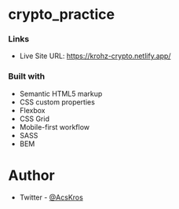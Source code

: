 # crypto_practice

### Links
- Live Site URL: https://krohz-crypto.netlify.app/

### Built with

- Semantic HTML5 markup
- CSS custom properties
- Flexbox
- CSS Grid
- Mobile-first workflow
- SASS
- BEM

# Author
- Twitter - [@AcsKros](https://twitter.com/AcsKros)
